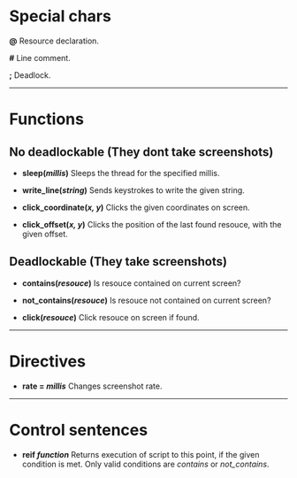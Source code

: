# Special chars

**@** Resource declaration.

**#** Line comment.

**;** Deadlock.

---
# Functions
## No deadlockable (They dont take screenshots)

- **sleep(*millis*)** Sleeps the thread for the specified millis.

- **write_line(*string*)** Sends keystrokes to write the given string.

- **click_coordinate(*x, y*)** Clicks the given coordinates on screen.

- **click_offset(*x, y*)** Clicks the position of the last found resouce, with the given offset.

## Deadlockable (They take screenshots)

- **contains(*resouce*)** Is resouce contained on current screen?

- **not_contains(*resouce*)** Is resouce not contained on current screen?

- **click(*resouce*)** Click resouce on screen if found.

---
# Directives

- **rate = *millis*** Changes screenshot rate.

---
# Control sentences

- **reif *function*** Returns execution of script to this point, if the given condition is met. Only valid conditions are *contains* or *not_contains*.
